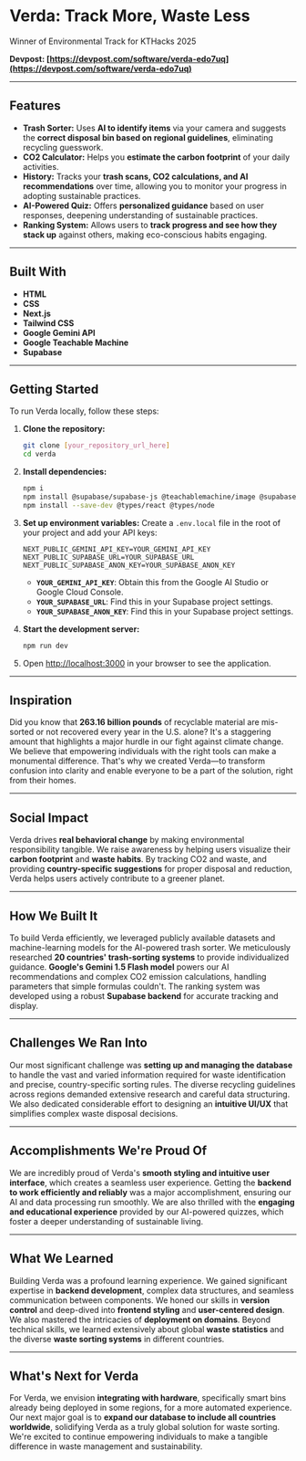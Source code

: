 # Verda: Track More, Waste Less

Winner of Environmental Track for KTHacks 2025

**Devpost: [https://devpost.com/software/verda-edo7uq](https://devpost.com/software/verda-edo7uq)**

-----

## Features

  * **Trash Sorter:** Uses **AI to identify items** via your camera and suggests the **correct disposal bin based on regional guidelines**, eliminating recycling guesswork.
  * **CO2 Calculator:** Helps you **estimate the carbon footprint** of your daily activities.
  * **History:** Tracks your **trash scans, CO2 calculations, and AI recommendations** over time, allowing you to monitor your progress in adopting sustainable practices.
  * **AI-Powered Quiz:** Offers **personalized guidance** based on user responses, deepening understanding of sustainable practices.
  * **Ranking System:** Allows users to **track progress and see how they stack up** against others, making eco-conscious habits engaging.

-----

## Built With

  * **HTML**
  * **CSS**
  * **Next.js**
  * **Tailwind CSS**
  * **Google Gemini API**
  * **Google Teachable Machine**
  * **Supabase**

-----

## Getting Started

To run Verda locally, follow these steps:

1.  **Clone the repository:**

    ```bash
    git clone [your_repository_url_here]
    cd verda
    ```

2.  **Install dependencies:**

    ```bash
    npm i
    npm install @supabase/supabase-js @teachablemachine/image @supabase/auth-helpers-nextjs
    npm install --save-dev @types/react @types/node
    ```

3.  **Set up environment variables:**
    Create a `.env.local` file in the root of your project and add your API keys:

    ```
    NEXT_PUBLIC_GEMINI_API_KEY=YOUR_GEMINI_API_KEY
    NEXT_PUBLIC_SUPABASE_URL=YOUR_SUPABASE_URL
    NEXT_PUBLIC_SUPABASE_ANON_KEY=YOUR_SUPABASE_ANON_KEY
    ```

      * **`YOUR_GEMINI_API_KEY`**: Obtain this from the Google AI Studio or Google Cloud Console.
      * **`YOUR_SUPABASE_URL`**: Find this in your Supabase project settings.
      * **`YOUR_SUPABASE_ANON_KEY`**: Find this in your Supabase project settings.

4.  **Start the development server:**

    ```bash
    npm run dev
    ```

5.  Open [http://localhost:3000](https://www.google.com/search?q=http://localhost:3000) in your browser to see the application.

-----

## Inspiration

Did you know that **263.16 billion pounds** of recyclable material are mis-sorted or not recovered every year in the U.S. alone? It's a staggering amount that highlights a major hurdle in our fight against climate change. We believe that empowering individuals with the right tools can make a monumental difference. That's why we created Verda—to transform confusion into clarity and enable everyone to be a part of the solution, right from their homes.

-----

## Social Impact

Verda drives **real behavioral change** by making environmental responsibility tangible. We raise awareness by helping users visualize their **carbon footprint** and **waste habits**. By tracking CO2 and waste, and providing **country-specific suggestions** for proper disposal and reduction, Verda helps users actively contribute to a greener planet.

-----

## How We Built It

To build Verda efficiently, we leveraged publicly available datasets and machine-learning models for the AI-powered trash sorter. We meticulously researched **20 countries' trash-sorting systems** to provide individualized guidance. **Google's Gemini 1.5 Flash model** powers our AI recommendations and complex CO2 emission calculations, handling parameters that simple formulas couldn't. The ranking system was developed using a robust **Supabase backend** for accurate tracking and display.

-----

## Challenges We Ran Into

Our most significant challenge was **setting up and managing the database** to handle the vast and varied information required for waste identification and precise, country-specific sorting rules. The diverse recycling guidelines across regions demanded extensive research and careful data structuring. We also dedicated considerable effort to designing an **intuitive UI/UX** that simplifies complex waste disposal decisions.

-----

## Accomplishments We're Proud Of

We are incredibly proud of Verda's **smooth styling and intuitive user interface**, which creates a seamless user experience. Getting the **backend to work efficiently and reliably** was a major accomplishment, ensuring our AI and data processing run smoothly. We are also thrilled with the **engaging and educational experience** provided by our AI-powered quizzes, which foster a deeper understanding of sustainable living.

-----

## What We Learned

Building Verda was a profound learning experience. We gained significant expertise in **backend development**, complex data structures, and seamless communication between components. We honed our skills in **version control** and deep-dived into **frontend styling** and **user-centered design**. We also mastered the intricacies of **deployment on domains**. Beyond technical skills, we learned extensively about global **waste statistics** and the diverse **waste sorting systems** in different countries.

-----

## What's Next for Verda

For Verda, we envision **integrating with hardware**, specifically smart bins already being deployed in some regions, for a more automated experience. Our next major goal is to **expand our database to include all countries worldwide**, solidifying Verda as a truly global solution for waste sorting. We're excited to continue empowering individuals to make a tangible difference in waste management and sustainability.
